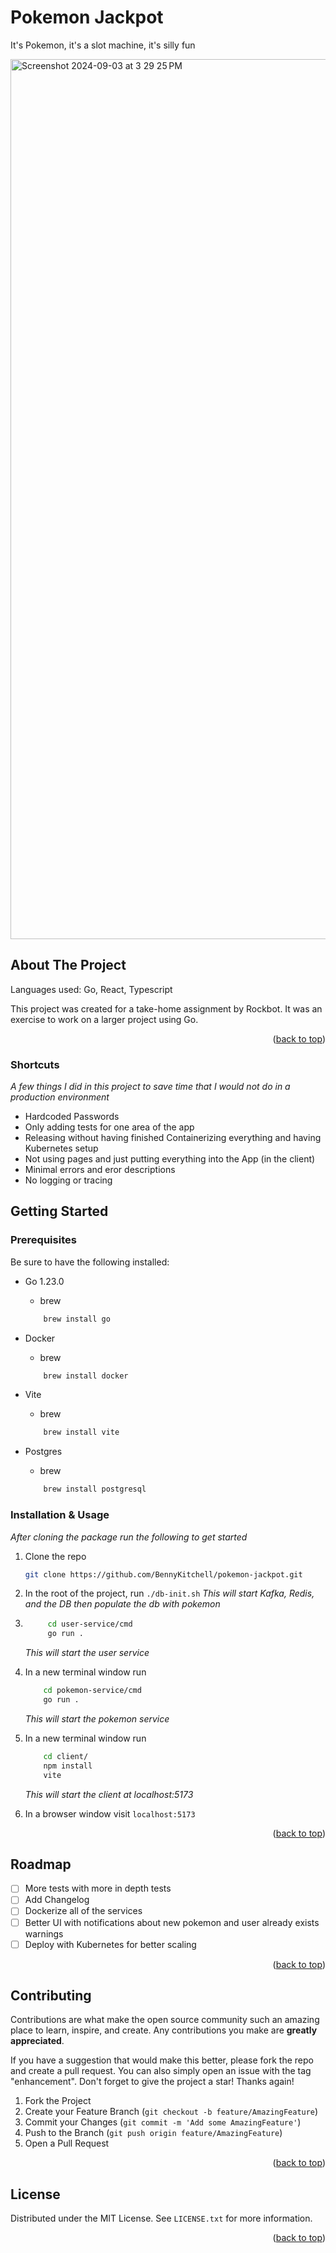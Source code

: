 <a id="readme-top"></a>
# Pokemon Jackpot
It's Pokemon, it's a slot machine, it's silly fun

<img width="1408" alt="Screenshot 2024-09-03 at 3 29 25 PM" src="https://github.com/user-attachments/assets/ae50b345-21ef-4e9c-9103-49e8824a74fd">

<!-- ABOUT THE PROJECT -->
## About The Project

Languages used: Go, React, Typescript

This project was created for a take-home assignment by Rockbot. It was an exercise to work on a larger project using Go. 

<p align="right">(<a href="#readme-top">back to top</a>)</p>

### Shortcuts 
_A few things I did in this project to save time that I would not do in a production environment_

* Hardcoded Passwords 
* Only adding tests for one area of the app
* Releasing without having finished Containerizing everything and having Kubernetes setup 
* Not using pages and just putting everything into the App (in the client)
* Minimal errors and eror descriptions
* No logging or tracing

<!-- GETTING STARTED -->
## Getting Started
### Prerequisites


Be sure to have the following installed:
* Go 1.23.0
    * brew
    ```sh
        brew install go
    ```
* Docker
    * brew
    ```sh
        brew install docker
    ```

* Vite
     * brew
    ```sh
        brew install vite
    ```

* Postgres
     * brew
    ```sh
        brew install postgresql
    ```



### Installation & Usage

_After cloning the package run the following to get started_

1. Clone the repo
   ```sh
   git clone https://github.com/BennyKitchell/pokemon-jackpot.git
   ```
2. In the root of the project, run `./db-init.sh` 
    _This will start Kafka, Redis, and the DB then populate the db with pokemon_
3. ```sh
        cd user-service/cmd
        go run .
    ```
    _This will start the user service_
4. In a new terminal window run 
    ```sh
        cd pokemon-service/cmd
        go run .
    ```
    _This will start the pokemon service_

4. In a new terminal window run 
    ```sh
        cd client/
        npm install
        vite
    ```
    _This will start the client at localhost:5173_
5. In a browser window visit `localhost:5173`

<p align="right">(<a href="#readme-top">back to top</a>)</p>


<!-- ROADMAP -->
## Roadmap

- [ ] More tests with more in depth tests
- [ ] Add Changelog
- [ ] Dockerize all of the services
- [ ] Better UI with notifications about new pokemon and user already exists warnings
- [ ] Deploy with Kubernetes for better scaling

<p align="right">(<a href="#readme-top">back to top</a>)</p>



<!-- CONTRIBUTING -->
## Contributing

Contributions are what make the open source community such an amazing place to learn, inspire, and create. Any contributions you make are **greatly appreciated**.

If you have a suggestion that would make this better, please fork the repo and create a pull request. You can also simply open an issue with the tag "enhancement".
Don't forget to give the project a star! Thanks again!

1. Fork the Project
2. Create your Feature Branch (`git checkout -b feature/AmazingFeature`)
3. Commit your Changes (`git commit -m 'Add some AmazingFeature'`)
4. Push to the Branch (`git push origin feature/AmazingFeature`)
5. Open a Pull Request



<p align="right">(<a href="#readme-top">back to top</a>)</p>



<!-- LICENSE -->
## License

Distributed under the MIT License. See `LICENSE.txt` for more information.

<p align="right">(<a href="#readme-top">back to top</a>)</p>
